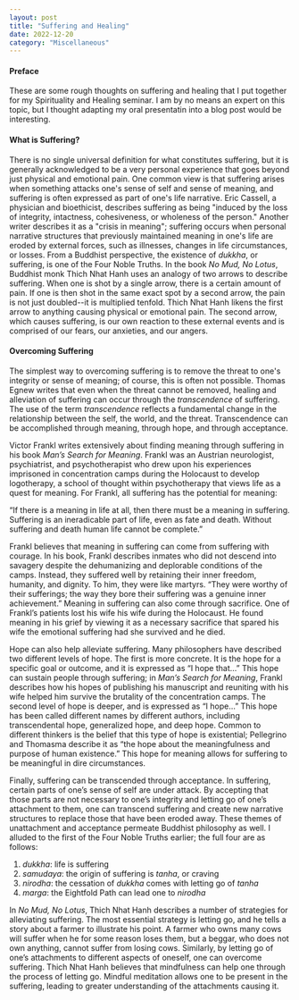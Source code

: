 ```yaml
---
layout: post
title: "Suffering and Healing"
date: 2022-12-20
category: "Miscellaneous"
---
```


#### Preface

These are some rough thoughts on suffering and healing that I put together for my Spirituality and Healing seminar. I am by no means an expert on this topic, but I thought adapting my oral presentatin into a blog post would be interesting.

#### What is Suffering? 

There is no single universal definition for what constitutes suffering, but it is generally acknowledged to be a very personal experience that goes beyond just physical and emotional pain. One common view is that suffering arises when something attacks one's sense of self and sense of meaning, and suffering is often expressed as part of one's life narrative. Eric Cassell, a physician and bioethicist, describes suffering as being "induced by the loss of integrity, intactness, cohesiveness, or wholeness of the person." Another writer describes it as a "crisis in meaning"; suffering occurs when personal narrative structures that previously maintained meaning in one's life are eroded by external forces, such as illnesses, changes in life circumstances, or losses. From a Buddhist perspective, the existence of *dukkha*, or suffering, is one of the Four Noble Truths. In the book *No Mud, No Lotus*, Buddhist monk Thich Nhat Hanh uses an analogy of two arrows to describe suffering. When one is shot by a single arrow, there is a certain amount of pain. If one is then shot in the same exact spot by a second arrow, the pain is not just doubled--it is multiplied tenfold. Thich Nhat Hanh likens the first arrow to anything causing physical or emotional pain. The second arrow, which causes suffering, is our own reaction to these external events and is comprised of our fears, our anxieties, and our angers.

#### Overcoming Suffering

The simplest way to overcoming suffering is to remove the threat to one's integrity or sense of meaning; of course, this is often not possible. Thomas Egnew writes that even when the threat cannot be removed, healing and alleviation of suffering can occur through the *transcendence* of suffering. The use of the term *transcendence* reflects a fundamental change in the relationship between the self, the world, and the threat. Transcendence can be accomplished through meaning, through hope, and through acceptance.

Victor Frankl writes extensively about finding meaning through suffering in his book *Man’s Search for Meaning*. Frankl was an Austrian neurologist, psychiatrist, and psychotherapist who drew upon his experiences imprisoned in concentration camps during the Holocaust to develop logotherapy, a school of thought within psychotherapy that views life as a quest for meaning. For Frankl, all suffering has the potential for meaning: 

“If there is a meaning in life at all, then there must be a meaning in suffering. Suffering is an ineradicable part of life, even as fate and death. Without suffering and death human life cannot be complete.”

Frankl believes that meaning in suffering can come from suffering with courage. In his book, Frankl describes inmates who did not descend into savagery despite the dehumanizing and deplorable conditions of the camps. Instead, they suffered well by retaining their inner freedom, humanity, and dignity. To him, they were like martyrs. “They were worthy of their sufferings; the way they bore their suffering was a genuine inner achievement.” Meaning in suffering can also come through sacrifice. One of Frankl’s patients lost his wife his wife during the Holocaust. He found meaning in his grief by viewing it as a necessary sacrifice that spared his wife the emotional suffering had she survived and he died.

Hope can also help alleviate suffering. Many philosophers have described two different levels of hope. The first is more concrete. It is the hope for a specific goal or outcome, and it is expressed as “I hope that…” This hope can sustain people through suffering; in *Man’s Search for Meaning*, Frankl describes how his hopes of publishing his manuscript and reuniting with his wife helped him survive the brutality of the concentration camps. The second level of hope is deeper, and is expressed as “I hope…” This hope has been called different names by different authors, including transcendental hope, generalized hope, and deep hope. Common to different thinkers is the belief that this type of hope is existential; Pellegrino and Thomasma describe it as “the hope about the meaningfulness and purpose of human existence.” This hope for meaning allows for suffering to be meaningful in dire circumstances.

Finally, suffering can be transcended through acceptance. In suffering, certain parts of one’s sense of self are under attack. By accepting that those parts are not necessary to one’s integrity and letting go of one’s attachment to them, one can transcend suffering and create new narrative structures to replace those that have been eroded away. These themes of unattachment and acceptance permeate Buddhist philosophy as well. I alluded to the first of the Four Noble Truths earlier; the full four are as follows:

1. *dukkha*: life is suffering
2. *samudaya*: the origin of suffering is *tanha*, or craving
3. *nirodha*: the cessation of *dukkha* comes with letting go of *tanha*
4. *marga*: the Eightfold Path can lead one to *nirodha*

In *No Mud, No Lotus*, Thich Nhat Hanh describes a number of strategies for alleviating suffering. The most essential strategy is letting go, and he tells a story about a farmer to illustrate his point. A farmer who owns many cows will suffer when he for some reason loses them, but a beggar, who does not own anything, cannot suffer from losing cows. Similarly, by letting go of one’s attachments to different aspects of oneself, one can overcome suffering. Thich Nhat Hanh believes that mindfulness can help one through the process of letting go. Mindful meditation allows one to be present in the suffering, leading to greater understanding of the attachments causing it. 


